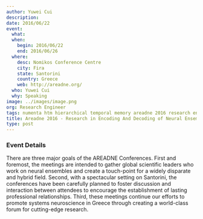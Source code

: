 ```yaml
---
author: Yuwei Cui
description:
date: 2016/06/22
event:
  what:
  when:
    begin: 2016/06/22
    end: 2016/06/26
  where:
    desc: Nomikos Conference Centre
    city: Fira
    state: Santorini
    country: Greece
    web: http://areadne.org/
  who: Yuwei Cui
  why: Speaking
image: ../images/image.png
org: Research Engineer
tags: numenta htm hierarchical temporal memory areadne 2016 research encoding decoding neural ensembles
title: Areadne 2016 - Research in Encoding And Decoding of Neural Ensembles
type: post
---
```


### Event Details

There are three major goals of the AREADNE Conferences. First and foremost, the
meetings are intended to gather global scientific leaders who work on neural
ensembles and create a touch-point for a widely disparate and hybrid field.
Second, with a spectacular setting on Santorini, the conferences have been
carefully planned to foster discussion and interaction between attendees to
encourage the establishment of lasting professional relationships. Third, these
meetings continue our efforts to promote systems neuroscience in Greece through
creating a world-class forum for cutting-edge research.
